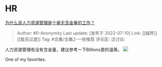 # HR
[为什么说人力资源管理是个毫无含金量的工作？](https://www.zhihu.com/question/331983271/answer/2566790595)

> Author: #0-Anonymity
> Last update: [发布于 2022-07-10]
> Link: [[越界]] [[裁员过渡]]
> Tag: #合集/合集2-一些推荐
> 评论区:
> 泛讨论:

人力资源管理有没有含金量，建议参考一下Billions里的温蒂。
![](https://picx.zhimg.com/50/v2-2915ffba0d674ef40b4255eba04ecbbd_720w.jpg?source=1940ef5c)

One of my favorites.
